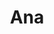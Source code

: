 ---
title: Ana
date: 
draft: false

# descripcion
description : Largo con torzada

materials: Plata 925

color: Plateado

dimensions: 7,5cm

code: 01-01-0042

type: "Aros"

categories: []

price: $6.530,00

price_eftvo: $5.550,00

# Images
# first image will be shown in the product page
images:
  # - image: "images/path_to_image"
  # La ubicacion de las imagenes es imagenes/Aros/Aros.Colgantes/01-01-0042-ana
  - image: "./images/aros/colgantes/01-01-0042-largo-con-torzada_a.jpeg"
  - image: "./images/aros/colgantes/01-01-0042-largo-con-torzada_b.jpeg"
---